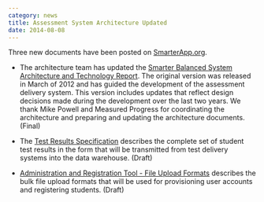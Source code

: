```yaml
---
category: news
title: Assessment System Architecture Updated
date: 2014-08-08
---
```

Three new documents have been posted on [SmarterApp.org](http://www.smarterapp.org).

* The architecture team has updated the [Smarter Balanced System Architecture and Technology Report](http://www.smarterapp.org/arch/AssessmentSystemArchitecture.html). The original version was released in March of 2012 and has guided the development of the assessment delivery system. This version includes updates that reflect design decisions made during the development over the last two years. We thank Mike Powell and Measured Progress for coordinating the architecture and preparing and updating the architecture documents. (Final)

* The [Test Results Specification](http://www.smarterapp.org/specs/TestResultsData.html) describes the complete set of student test results in the form that will be transmitted from test delivery systems into the data warehouse. (Draft)

* [Administration and Registration Tool - File Upload Formats](http://www.smarterapp.org/specs/ART-Upload.html) describes the bulk file upload formats that will be used for provisioning user accounts and registering students. (Draft)